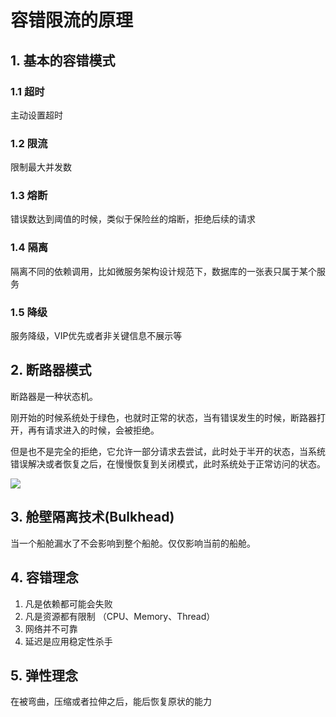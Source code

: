 # 容错限流的原理


## 1. 基本的容错模式

### 1.1 超时

主动设置超时

### 1.2 限流

限制最大并发数

### 1.3 熔断

错误数达到阈值的时候，类似于保险丝的熔断，拒绝后续的请求

### 1.4 隔离

隔离不同的依赖调用，比如微服务架构设计规范下，数据库的一张表只属于某个服务

### 1.5 降级

服务降级，VIP优先或者非关键信息不展示等



## 2. 断路器模式

断路器是一种状态机。

刚开始的时候系统处于绿色，也就时正常的状态，当有错误发生的时候，断路器打开，再有请求进入的时候，会被拒绝。

但是也不是完全的拒绝，它允许一部分请求去尝试，此时处于半开的状态，当系统错误解决或者恢复之后，在慢慢恢复到关闭模式，此时系统处于正常访问的状态。

![](https://oscimg.oschina.net/oscnet/up-cfa7212ddfc1871d388a489957b063a4517.png)


## 3. 舱壁隔离技术(Bulkhead)

当一个船舱漏水了不会影响到整个船舱。仅仅影响当前的船舱。


## 4. 容错理念

1. 凡是依赖都可能会失败
2. 凡是资源都有限制 （CPU、Memory、Thread）
3. 网络并不可靠
4. 延迟是应用稳定性杀手


## 5. 弹性理念

在被弯曲，压缩或者拉伸之后，能后恢复原状的能力